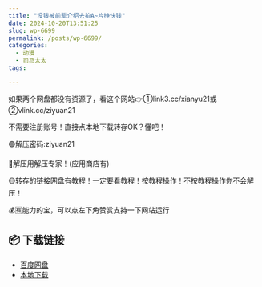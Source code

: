 ```yaml
---
title: "没钱被前辈介绍去拍A~片挣快钱"
date: 2024-10-20T13:51:25
slug: wp-6699
permalink: /posts/wp-6699/
categories:
  - 动漫
  - 司马太太
tags:

---
```


如果两个网盘都没有资源了，看这个网站👉①link3.cc/xianyu21或②vlink.cc/ziyuan21

不需要注册账号！直接点本地下载转存OK？懂吧！

🟢解压密码:ziyuan21

🔵解压用解压专家！(应用商店有)

🟡转存的链接网盘有教程！一定要看教程！按教程操作！不按教程操作你不会解压！

💰🈶能力的宝，可以点左下角赞赏支持一下网站运行

## 📦 下载链接
- [百度网盘](https://blziyuan21.com/pay-download/6699?key=39910bc512&down_id=0)
- [本地下载](https://blziyuan21.com/pay-download/6699?key=39910bc512&down_id=1)

